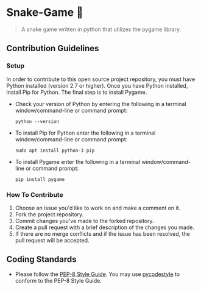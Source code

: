 # Snake-Game :snake:
> A snake game written in python that utilizes the pygame library.
## Contribution Guidelines
### Setup
In order to contribute to this open source project repository, you must have Python installed (version 2.7 or higher). Once you have Python installed, install Pip for Python. The final step is to install Pygame.
- Check your version of Python by entering the following in a terminal window/command-line or command prompt:
  ```
  python --version
  ```
- To install Pip for Python enter the following in a terminal window/command-line or command prompt:
  ```
  sudo apt install python-3 pip
  ```
- To install Pygame enter the following in a terminal window/command-line or command prompt:
  ```
  pip install pygame
  ```
### How To Contribute
1. Choose an issue you'd like to work on and make a comment on it.
2. Fork the project repository.
3. Commit changes you've made to the forked repository.
4. Create a pull request with a brief description of the changes you made.
5. If there are no merge conflicts and if the issue has been resolved, the pull request will be accepted.
## Coding Standards
- Please follow the [PEP-8 Style Guide](https://www.python.org/dev/peps/pep-0008/). You may use [pycodestyle](https://pypi.org/project/pycodestyle/) to conform to the PEP-8 Style Guide.
